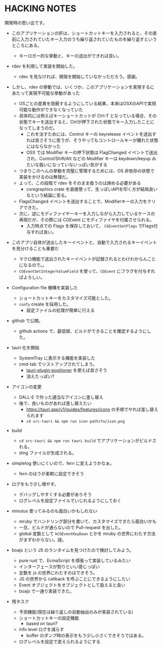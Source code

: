 # HACKING NOTES

開発時の思い出です。

- このアプリケーションの肝は、ショートカットキーを入力されると、その直前に入力されていたキー入力のうち繰り返されていたものを繰り返すというところにある。
  - キーロガー的な挙動と、キーの送出ができれば良い。
- rdev を利用して実装を開始した。
  - rdev を見なければ、開発を開始していなかっただろう。感謝。
- しかし、rdev の挙動では、いくつか、このアプリケーションを実現するにあたって実現不可能な挙動があった
  - OSごとの差異を隠蔽するようにしている結果、本来はOSXのAPIで実現可能な動作ができなくなっていた
  - 具体的には例えばキーショートカットが Ctrl-T となっている場合、その状態でキーを送出すると、Ctrlが押下された状態でキー入力したことになってしまうのだ。
    - これを治すためには、Control キーの keyrelease イベントを送出すれば良さそうに思うが、そうやってもコントロールキーが離れた状態にはならなかった
    - OSX では Modifier キーの押下状態は FlagChanged イベントで送出され、Control/Shift/Alt などの Modifier キーは keydown/keyup みたいな扱いになっていないっぽい気がする
  - つまりこのへんの挙動を完璧に管理するためには、OS 非依存の状態で実装をかけるのは無理だ。
  - よって、この段階で rdev をそのまま扱うのは諦める必要がある
    - coregraphics crate を直接使って、生っぽいAPIを叩く方が結局良いなという結論に至る。
  - FlagsChanged イベントを送出することで、Modifierキーの入力をクリアできた。
  - 次に、逆にモディファイヤーキーを入力しながら入力しているケースの再現だが、その際には CGEvent にモディファイヤを付属させられる。
    - 入力時点での Flags を保存しておいて、 `CGEventSetFlags` でFlags付与すれば良い。
- このアプリ自体が送出したキーイベントと、自動で入力されるキーイベントを見分けることも重要だ
  - マクロ機能で送出されたキーイベントが記録されるとわけわからんことになるので。。
  - `CGEventSetIntegerValueField` を使って、`CGEvent` にフラグを付与すればよろしい。
- Configuration file 機構を実装した
  - ショートカットキーをカスタマイズ可能とした。
  - `confy` create を採用した。
    - 設定ファイルの処理が簡単に行える
- github で公開。
  - github actions で、最低限、ビルドができることを確認するようにした。
- tauri 化を開始
  - SystemTray に表示する機能を実装した
  - cmd-tab でリストアップされてしまう。
    - [tauri-plugin-positioner](https://github.com/tauri-apps/tauri-plugin-positioner) を使えば良さそう
    - 消えたっぽい?
- アイコンの変更
  - DALL-E で作った適当なアイコンに差し替え
  - 後で、良いものがあれば差し替えたい
    - https://tauri.app/v1/guides/features/icons の手順でやれば差し替えられます
    -  `cd src-tauri && npm run icon path/to/icon.png`
- build
  - `cd src-tauri && npm run tauri build` でアプリケーションがビルドされる。
  - dmg ファイルが生成される。
- simplelog 使いにくいので、fern に変えようかなぁ。
  - fern のほうが柔軟に設定できそう
- ログをもう少し増やす。
  - デバッグしやすくする必要がありそう
  - ログレベルを設定ファイルでいじれるようにしておく
- minutus 使ってみるのも面白いかもしれない
  - mruby でハンドリング部分を書いて、カスタマイズできたら面白いかも
  - 一旦、ビルドが通らないので Pull-request を出した。
  - global 変数として `kCGEventKeyDown` とかを mruby の世界にわたす方法がまずわからない。謎。
- boajs という JS のランタイムを見つけたので検討してみよう。
  - pure rust で、EcmaScript を頑張って実装しているみたい
  - インターフェースが割りといい感じっぽい
  - 定数を js の世界にわたすのはできそう。
  - JS の世界から callback を呼ぶことにできるようにしたい
  - Event オブジェクトをオブジェクトとして扱えると良い
  - boajs で一通り実装できた。

- 残タスク
  - 予測機能(現在は繰り返しの自動抽出のみが実装されている)
  - ショートカットキーの設定機能
    - based on tauri?
  - info level ログを減らす
    - buffer のダンプ時の表示をもう少し小さくできそうではある。
  - ログレベルを設定で変えられるようにする

